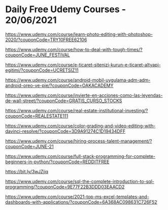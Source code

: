 # Daily Free Udemy Courses - 20/06/2021

https://www.udemy.com/course/learn-photo-editing-with-photoshop-2020/?couponCode=TRY10FREE62106
https://www.udemy.com/course/how-to-deal-with-tough-times/?couponCode=JUNE_FESTIVAL
https://www.udemy.com/course/e-ticaret-sitenizi-kurun-e-ticaret-altyapi-egitimi/?couponCode=UCRETSIZ11
https://www.udemy.com/course/android-mobil-uygulama-adm-adm-android-oreo-ve-pie/?couponCode=OAKACADEMY
https://www.udemy.com/course/invierte-en-acciones-como-las-leyendas-de-wall-street/?couponCode=GRATIS_CURSO_STOCKS
https://www.udemy.com/course/real-estate-institutional-investing/?couponCode=REALESTATE111
https://www.udemy.com/course/color-grading-and-video-editing-with-davinci-resolve/?couponCode=3D9A91274C1D19434DFF
https://www.udemy.com/course/hiring-process-talent-management/?couponCode=JUNE-21
https://www.udemy.com/course/full-stack-programming-for-complete-beginners-in-python/?couponCode=REDDITFREE
https://bit.ly/3wJZjiq
https://www.udemy.com/course/sql-the-complete-introduction-to-sql-programming/?couponCode=9E77F22B3DDD03EAACD2
https://www.udemy.com/course/2021-top-ms-excel-templates-and-dashboards-with-applications/?couponCode=6A368AC098631C726F52
